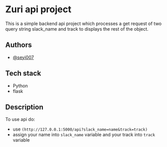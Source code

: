 
# Zuri api project

This is a simple backend api project which processes a get request of two query string slack_name and track to displays the rest of the object.

## Authors

- [@seyi007](https://www.github.com/seyi007)

## Tech stack

- Python
- flask

## Description

To use api do:

- use `(http://127.0.0.1:5000/api?slack_name=name&track=track)`
- assign your name into `slack_name` variable and your track into `track` variable
